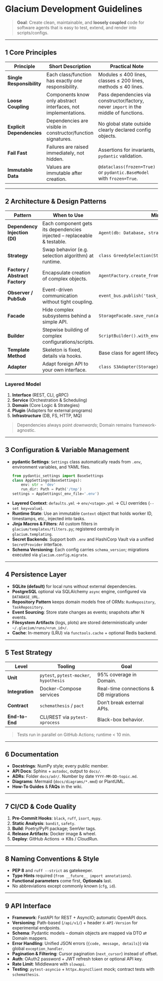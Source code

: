 # Glacium Development Guidelines

> **Goal**: Create clean, maintainable, and **loosely coupled** code for software agents that is easy to test, extend, and render into scripts/configs.

---

## 1  Core Principles

| Principle                 | Short Description                                              | Practical Note                                                                        |
| ------------------------- | -------------------------------------------------------------- | ------------------------------------------------------------------------------------- |
| **Single Responsibility** | Each class/function has exactly *one* responsibility.          | Modules ≤ 400 lines, classes ≤ 200 lines, methods ≤ 40 lines.                         |
| **Loose Coupling**        | Components know only abstract interfaces, not implementations. | Pass dependencies via constructor/factory, never `import` in the middle of functions. |
| **Explicit Dependencies** | Dependencies are visible in constructor/function signatures.   | No global state outside clearly declared config objects.                              |
| **Fail Fast**             | Failures are raised immediately, not hidden.                   | Assertions for invariants, `pydantic` validation.                                     |
| **Immutable Data**        | Values are immutable after creation.                           | `@dataclass(frozen=True)` or `pydantic.BaseModel` with `frozen=True`.                 |

---

## 2  Architecture & Design Patterns

| Pattern                        | When to Use                                                             | Mini Example                                              |
| ------------------------------ | ----------------------------------------------------------------------- | --------------------------------------------------------- |
| **Dependency Injection (DI)**  | Each component gets its dependencies injected – replaceable & testable. | `Agent(db: Database, strategy: Strategy)`.                |
| **Strategy**                   | Swap behavior (e.g. selection algorithm) at runtime.                    | `class GreedySelection(Strategy): ...`                    |
| **Factory / Abstract Factory** | Encapsulate creation of complex objects.                                | `AgentFactory.create_from_cfg(cfg)`                       |
| **Observer / PubSub**          | Event-driven communication without tight coupling.                      | `event_bus.publish('task_finished', data)`                |
| **Facade**                     | Hide complex subsystems behind a simple API.                            | `StorageFacade.save_run(agent_run)`                       |
| **Builder**                    | Stepwise building of complex configurations/scripts.                    | `ScriptBuilder().with_env(env).with_tasks(tasks).build()` |
| **Template Method**            | Skeleton is fixed, details via hooks.                                   | Base class for agent lifecycle.                           |
| **Adapter**                    | Adapt foreign API to your own interface.                                | `class S3Adapter(Storage): ...`                           |

### Layered Model

1. **Interface** (REST, CLI, gRPC)
2. **Service** (Orchestration & Scheduling)
3. **Domain** (Core Logic & Strategies)
4. **Plugin** (Adapters for external programs)
5. **Infrastructure** (DB, FS, HTTP, MQ)

> Dependencies always point *downwards*; Domain remains framework-agnostic.

---

## 3  Configuration & Variable Management

- **pydantic Settings**: `Settings` class automatically reads from `.env`, environment variables, and YAML files.
  ```python
  from pydantic_settings import BaseSettings
  class AppSettings(BaseSettings):
      env: str = 'dev'
      run_dir: Path = Path('/tmp')
  settings = AppSettings(_env_file='.env')
  ```
- **Layered Context**: `defaults.yml` → `env/<stage>.yml` → CLI overrides (`--set key=value`).
- **Runtime State**: Use an immutable `Context` object that holds worker ID, timestamps, etc., injected into tasks.
- **Jinja Macros & Filters**: All custom filters in `glacium/templates/filters.py`; registered centrally in `glacium.templating`.
- **Secret Backends**: Support both `.env` and HashiCorp Vault via a unified `SecretProvider` interface.
- **Schema Versioning**: Each config carries `schema_version`; migrations executed via `glacium.config.migrate`.

---

## 4  Persistence Layer

- **SQLite (default)** for local runs without external dependencies.
- **PostgreSQL** optional via SQLAlchemy `async` engine, configured via `DATABASE_URL`.
- **Repository Pattern** keeps domain models free of ORMs: `RunRepository`, `TaskRepository`.
- **Event Sourcing**: Store state changes as events; snapshots after N events.
- **Filesystem Artifacts** (logs, plots) are stored deterministically under `~/.glacium/runs/<run_id>/`.
- **Cache**: In-memory (LRU) via `functools.cache` + optional Redis backend.

---

## 5  Test Strategy

| Level           | Tooling                                 | Goal                                  |
| --------------- | --------------------------------------- | ------------------------------------- |
| **Unit**        | `pytest`, `pytest-mocker`, `hypothesis` | 95% coverage in Domain.               |
| **Integration** | Docker-Compose services                 | Real-time connections & DB migrations |
| **Contract**    | `schemathesis` / `pact`                 | Don’t break external APIs.            |
| **End-to-End**  | CLI/REST via `pytest-xprocess`          | Black-box behavior.                   |

> Tests run in parallel on GitHub Actions; runtime < 10 min.

---

## 6  Documentation

- **Docstrings**: NumPy style; every public member.
- **API Docs**: Sphinx + `autodoc`, output to `docs/`.
- **ADRs**: Folder `docs/adr/`. Number by date `YYYY-MM-DD-topic.md`.
- **Diagrams**: Mermaid (`docs/diagrams/*.mmd`) or PlantUML.
- **How-To Guides** & **FAQs** in the wiki.

---

## 7  CI/CD & Code Quality

1. **Pre-Commit Hooks**: `black`, `ruff`, `isort`, `mypy`.
2. **Static Analysis**: `bandit`, `safety`.
3. **Build**: Poetry/PyPI package; SemVer tags.
4. **Release Artifacts**: Docker image & wheel.
5. **Deploy**: GitHub Actions → K8s / CloudRun.

---

## 8  Naming Conventions & Style

- **PEP 8** and `ruff --strict` as gatekeeper.
- **Type Hints** required (`from __future__ import annotations`).
- **Functional parameters** come first, **Optionals** last.
- No abbreviations except commonly known (`cfg`, `id`).

---

## 9  API Interface

- **Framework**: FastAPI for REST + AsyncIO; automatic OpenAPI docs.
- **Versioning**: Path-based (`/api/v1/`) + header `X-API-Version` for experimental endpoints.
- **Schema**: Pydantic models – domain objects are mapped via DTO ⇄ Domain mappers.
- **Error Handling**: Unified JSON errors (`{code, message, details}`) via global `exception_handler`.
- **Pagination & Filtering**: Cursor pagination (`next_cursor`) instead of offset.
- **Auth**: OAuth2 password + JWT refresh token or optional API key.
- **Rate Limit**: Middleware with `slowapi`.
- **Testing**: `pytest-asyncio` + `httpx.AsyncClient` mock; contract tests with `schemathesis`.

